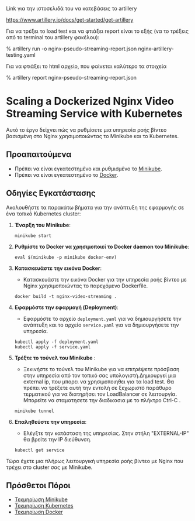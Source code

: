 Link για την ιστοσελιδά του να κατεβάσεις το artillery

https://www.artillery.io/docs/get-started/get-artillery

Για να τρέξει το load test και να φτιάξει report είναι το εξής (να το τρέξεις από το terminal του artillery φακέλου):

% artillery run -o nginx-pseudo-streaming-report.json nginx-artillery-testing.yaml

Για να φτιάξει το html αρχείο, που φαίνεται καλύτερο τα στοιχεία

% artillery report nginx-pseudo-streaming-report.json 


# Scaling a Dockerized Nginx Video Streaming Service with Kubernetes

Αυτό το έργο δείχνει πώς να ρυθμίσετε μια υπηρεσία ροής βίντεο βασισμένη στο Nginx χρησιμοποιώντας το Minikube και το Kubernetes.

## Προαπαιτούμενα

- Πρέπει να είναι εγκατεστημένο και ρυθμισμένο το [Minikube](https://minikube.sigs.k8s.io/docs/start/).
- Πρέπει να είναι εγκατεστημένο το [Docker](https://docs.docker.com/get-docker/).

## Οδηγίες Εγκατάστασης

Ακολουθήστε τα παρακάτω βήματα για την ανάπτυξη της εφαρμογής σε ένα τοπικό Κubernetes cluster:

1. **Έναρξη του Minikube**:
    ```shell
    minikube start
    ```

2. **Ρυθμίστε το Docker να χρησιμοποιεί το Docker daemon του Minikube**:
    ```shell
    eval $(minikube -p minikube docker-env)
    ```

3. **Κατασκευάστε την εικόνα Docker**:
    - Κατασκευάστε την εικόνα Docker για την υπηρεσία ροής βίντεο με Nginx χρησιμοποιώντας το παρεχόμενο Dockerfile.
    ```shell
    docker build -t nginx-video-streaming .
    ```

4. **Εφαρμόστε την εφαρμογή (Deployment)**:
    - Εφαρμόστε το αρχείο `deployment.yaml` για να δημιουργήσετε την ανάπτυξη και το αρχείο `service.yaml` για να δημιουργήσετε την υπηρεσία.
    ```shell
    kubectl apply -f deployment.yaml
    kubectl apply -f service.yaml
    ```

5. **Τρέξτε το τούνελ του Minikube** :
    - Ξεκινήστε το τούνελ του Minikube για να επιτρέψετε πρόσβαση στην υπηρεσία από τον τοπικό σας υπολογιστή.Δημιουργεί μια external ip, που μπορει να χρησιμοποιηθει για τα load test. Θα πρέπει να τρέξετε αυτή την εντολή σε ξεχωριστό παράθυρο τερματικού για να διατηρήσει τον LoadBalancer σε λειτουργία. Μπορείτε να σταματησετε την διαδικασια με το πλήκτρο Ctrl-C .
    ```shell
    minikube tunnel
    ```

6. **Επαληθεύστε την υπηρεσία**:
    - Ελέγξτε την κατάσταση της υπηρεσίας. Στην στήλη "EXTERNAL-IP" θα βρείτε την IP διεύθυνση.
    ```shell
    kubectl get service
    ```

Τώρα έχετε μια πλήρως λειτουργική υπηρεσία ροής βίντεο με Nginx που τρέχει στο cluster σας με Minikube.

## Πρόσθετοι Πόροι

- [Τεκμηρίωση Minikube](https://minikube.sigs.k8s.io/docs/)
- [Τεκμηρίωση Kubernetes](https://kubernetes.io/docs/)
- [Τεκμηρίωση Docker](https://docs.docker.com/)

